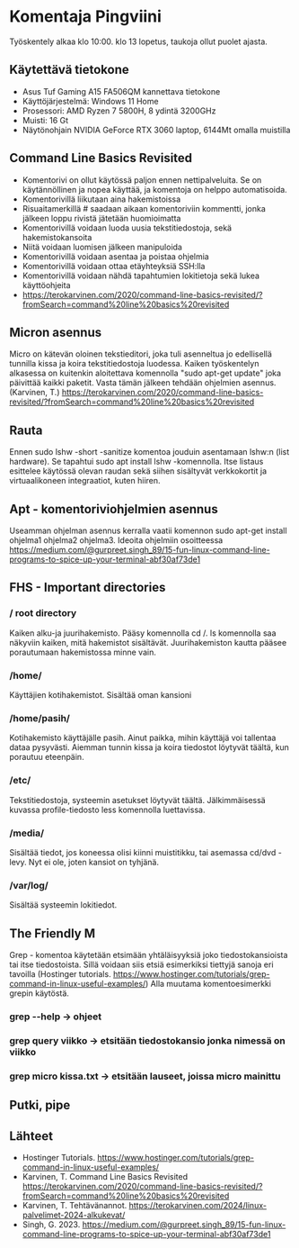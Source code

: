 # Komentaja Pingviini
Työskentely alkaa klo 10:00. klo 13 lopetus, taukoja ollut puolet ajasta.

## Käytettävä tietokone
- Asus Tuf Gaming A15 FA506QM kannettava tietokone
- Käyttöjärjestelmä: Windows 11 Home
- Prosessori: AMD Ryzen 7 5800H, 8 ydintä 3200GHz
- Muisti: 16 Gt
- Näytönohjain NVIDIA GeForce RTX 3060 laptop, 6144Mt omalla muistilla

## Command Line Basics Revisited
- Komentorivi on ollut käytössä paljon ennen nettipalveluita. Se on käytännöllinen ja nopea käyttää, ja komentoja on helppo automatisoida.
- Komentorivillä liikutaan aina hakemistoissa
- Risuaitamerkillä # saadaan aikaan komentoriviin kommentti, jonka jälkeen loppu rivistä jätetään huomioimatta
- Komentorivillä voidaan luoda uusia tekstitiedostoja, sekä hakemistokansoita
- Niitä voidaan luomisen jälkeen manipuloida
- Komentorivillä voidaan asentaa ja poistaa ohjelmia
- Komentorivillä voidaan ottaa etäyhteyksiä SSH:lla
- Komentorivillä voidaan nähdä tapahtumien lokitietoja sekä lukea käyttöohjeita
- https://terokarvinen.com/2020/command-line-basics-revisited/?fromSearch=command%20line%20basics%20revisited

## Micron asennus
Micro on kätevän oloinen tekstieditori, joka tuli asenneltua jo edellisellä tunnilla kissa ja koira tekstitiedostoja luodessa. Kaiken työskentelyn alkasessa on kuitenkin aloitettava komennolla "sudo apt-get update" joka päivittää kaikki paketit. Vasta tämän jälkeen tehdään ohjelmien asennus. (Karvinen, T.) https://terokarvinen.com/2020/command-line-basics-revisited/?fromSearch=command%20line%20basics%20revisited



## Rauta
Ennen sudo lshw -short -sanitize komentoa jouduin asentamaan lshw:n (list hardware). Se tapahtui sudo apt install lshw -komennolla. Itse listaus esittelee käytössä olevan raudan sekä siihen sisältyvät verkkokortit ja virtuaalikoneen integraatiot, kuten hiiren.



## Apt - komentoriviohjelmien asennus
Useamman ohjelman asennus kerralla vaatii komennon sudo apt-get install ohjelma1 ohjelma2 ohjelma3. Ideoita ohjelmiin osoitteessa https://medium.com/@gurpreet.singh_89/15-fun-linux-command-line-programs-to-spice-up-your-terminal-abf30af73de1






## FHS - Important directories
### / root directory
Kaiken alku-ja juurihakemisto. Pääsy komennolla cd /. ls komennolla saa näkyviin kaiken, mitä hakemistot sisältävät. Juurihakemiston kautta pääsee porautumaan hakemistossa minne vain.

### /home/
Käyttäjien kotihakemistot. Sisältää oman kansioni

### /home/pasih/
Kotihakemisto käyttäjälle pasih. Ainut paikka, mihin käyttäjä voi tallentaa dataa pysyvästi. Aiemman tunnin kissa ja koira tiedostot löytyvät täältä, kun porautuu eteenpäin.

### /etc/
Tekstitiedostoja, systeemin asetukset löytyvät täältä. Jälkimmäisessä kuvassa profile-tiedosto less komennolla luettavissa.

### /media/
Sisältää tiedot, jos koneessa olisi kiinni muistitikku, tai asemassa cd/dvd -levy. Nyt ei ole, joten kansiot on tyhjänä.

### /var/log/
Sisältää systeemin lokitiedot.

## The Friendly M
Grep - komentoa käytetään etsimään yhtäläisyyksiä joko tiedostokansioista tai itse tiedostoista. Sillä voidaan siis etsiä esimerkiksi tiettyjä sanoja eri tavoilla (Hostinger tutorials. https://www.hostinger.com/tutorials/grep-command-in-linux-useful-examples/) Alla muutama komentoesimerkki grepin käytöstä.

### grep --help -> ohjeet


### grep query viikko -> etsitään tiedostokansio jonka nimessä on viikko


### grep micro kissa.txt -> etsitään lauseet, joissa micro mainittu


## Putki, pipe


## Lähteet
- Hostinger Tutorials. https://www.hostinger.com/tutorials/grep-command-in-linux-useful-examples/
- Karvinen, T. Command Line Basics Revisited https://terokarvinen.com/2020/command-line-basics-revisited/?fromSearch=command%20line%20basics%20revisited
- Karvinen, T. Tehtävänannot. https://terokarvinen.com/2024/linux-palvelimet-2024-alkukevat/
- Singh, G. 2023. https://medium.com/@gurpreet.singh_89/15-fun-linux-command-line-programs-to-spice-up-your-terminal-abf30af73de1
